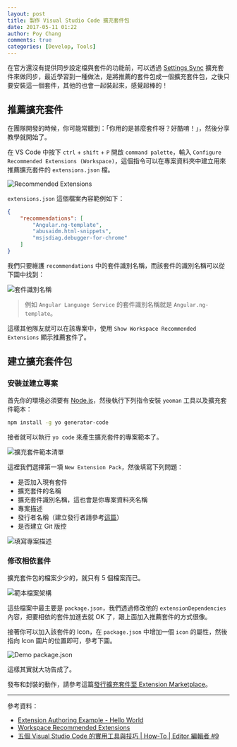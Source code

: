 ```yaml
---
layout: post
title: 製作 Visual Studio Code 擴充套件包
date: 2017-05-11 01:22
author: Poy Chang
comments: true
categories: [Develop, Tools]
---
```

在官方還沒有提供同步設定檔與套件的功能前，可以透過 [Settings Sync](https://marketplace.visualstudio.com/items?itemName=Shan.code-settings-sync) 擴充套件來做同步，最近學習到一種做法，是將推薦的套件包成一個擴充套件包，之後只要安裝這一個套件，其他的也會一起裝起來，感覺超棒的！

## 推薦擴充套件

在團隊開發的時候，你可能常聽到：「你用的是甚麼套件呀？好酷唷！」，然後分享教學就開始了。

在 VS Code 中按下 `ctrl` + `shift` + `P` 開啟 `command palette`，輸入 `Configure Recommended Extensions (Workspace)`，這個指令可以在專案資料夾中建立用來推薦擴充套件的 `extensions.json` 檔。 

![Recommended Extensions](http://i.imgur.com/P1oPmYQ.png)

`extensions.json` 這個檔案內容範例如下：

```json
{
    "recommendations": [
        "Angular.ng-template",
        "abusaidm.html-snippets",
        "msjsdiag.debugger-for-chrome"
    ]
}
```

我們只要維護 `recommendations` 中的套件識別名稱，而該套件的識別名稱可以從下圖中找到：

![套件識別名稱](http://i.imgur.com/hGrRk5a.png)

>例如 `Angular Language Service` 的套件識別名稱就是 `Angular.ng-template`。

這樣其他隊友就可以在該專案中，使用 `Show Workspace Recommended Extensions` 顯示推薦套件了。

## 建立擴充套件包

### 安裝並建立專案

首先你的環境必須要有 [Node.js](https://nodejs.org/en/)，然後執行下列指令安裝 `yeoman` 工具以及擴充套件範本：

```bash
npm install -g yo generator-code
```

接者就可以執行 `yo code` 來產生擴充套件的專案範本了。

![擴充套件範本清單](http://i.imgur.com/sweluaQ.png)

這裡我們選擇第一項 `New Extension Pack`，然後填寫下列問題：

* 是否加入現有套件
* 擴充套件的名稱
* 擴充套件識別名稱，這也會是你專案資料夾名稱
* 專案描述
* 發行者名稱（建立發行者請參考[這篇](../publish-extension-to-visual-studio-marketplace/)）
* 是否建立 Git 版控

![填寫專案描述](http://i.imgur.com/2cVoHU8.png)

### 修改相依套件

擴充套件包的檔案少少的，就只有 5 個檔案而已。

![範本檔案架構](http://i.imgur.com/JTcJaAA.png)

這些檔案中最主要是 `package.json`，我們透過修改他的 `extensionDependencies` 內容，把要相依的套件加進去就 OK 了，跟上面加入推薦套件的方式很像。

接著你可以加入該套件的 Icon，在 `package.json` 中增加一個 `icon` 的屬性，然後指向 Icon 圖片的位置即可，參考下圖。

![Demo package.json](http://i.imgur.com/YM5VUKK.png)

這樣其實就大功告成了。

發布和封裝的動作，請參考這篇[發行擴充套件至 Extension Marketplace](../publish-extension-to-visual-studio-marketplace/)。

----------

參考資料：

* [Extension Authoring Example - Hello World](https://code.visualstudio.com/docs/extensions/example-hello-world)
* [Workspace Recommended Extensions](https://code.visualstudio.com/docs/editor/extension-gallery#_workspace-recommended-extensions)
* [五個 Visual Studio Code 的實用工具與技巧 | How-To | Editor 編輯者 #9](https://www.youtube.com/watch?v=zzon9KS90Dk)